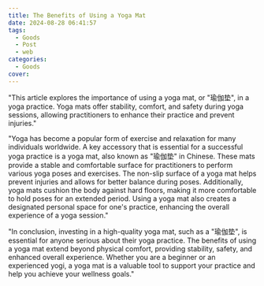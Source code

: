 ```yaml
---
title: The Benefits of Using a Yoga Mat
date: 2024-08-28 06:41:57
tags:
  - Goods
  - Post
  - web
categories:
  - Goods
cover: 
---
```


"This article explores the importance of using a yoga mat, or \"瑜伽垫\", in a yoga practice. Yoga mats offer stability, comfort, and safety during yoga sessions, allowing practitioners to enhance their practice and prevent injuries."

"Yoga has become a popular form of exercise and relaxation for many individuals worldwide. A key accessory that is essential for a successful yoga practice is a yoga mat, also known as \"瑜伽垫\" in Chinese. These mats provide a stable and comfortable surface for practitioners to perform various yoga poses and exercises. The non-slip surface of a yoga mat helps prevent injuries and allows for better balance during poses. Additionally, yoga mats cushion the body against hard floors, making it more comfortable to hold poses for an extended period. Using a yoga mat also creates a designated personal space for one's practice, enhancing the overall experience of a yoga session."

"In conclusion, investing in a high-quality yoga mat, such as a \"瑜伽垫\", is essential for anyone serious about their yoga practice. The benefits of using a yoga mat extend beyond physical comfort, providing stability, safety, and enhanced overall experience. Whether you are a beginner or an experienced yogi, a yoga mat is a valuable tool to support your practice and help you achieve your wellness goals."
